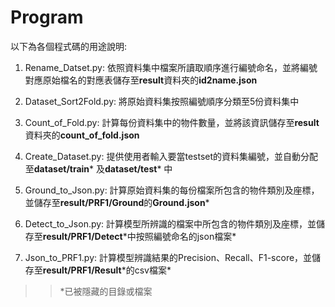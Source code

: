 # **Program**

以下為各個程式碼的用途說明:

1. Rename_Datset.py: 依照資料集中檔案所讀取順序進行編號命名，並將編號對應原始檔名的對應表儲存至**result**資料夾的**id2name.json**

2. Dataset_Sort2Fold.py: 將原始資料集按照編號順序分類至5份資料集中

3. Count_of_Fold.py: 計算每份資料集中的物件數量，並將該資訊儲存至**result**資料夾的**count_of_fold.json**

4. Create_Dataset.py: 提供使用者輸入要當testset的資料集編號，並自動分配至**dataset/train**\* 及**dataset/test**\* 中

5. Ground_to_Json.py: 計算原始資料集的每份檔案所包含的物件類別及座標，並儲存至**result/PRF1/Ground**的**Ground.json**\* 

6. Detect_to_Json.py: 計算模型所辨識的檔案中所包含的物件類別及座標，並儲存至**result/PRF1/Detect**\*中按照編號命名的json檔案\*

7. Json_to_PRF1.py: 計算模型辨識結果的Precision、Recall、F1-score，並儲存至**result/PRF1/Result**\*的csv檔案\*

>>\*已被隱藏的目錄或檔案